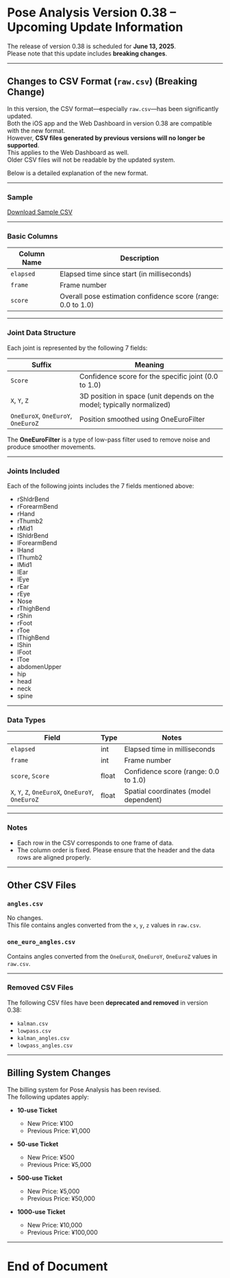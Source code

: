 # Pose Analysis Version 0.38 – Upcoming Update Information

The release of version 0.38 is scheduled for **June 13, 2025**.  
Please note that this update includes **breaking changes**.

---

## Changes to CSV Format (`raw.csv`) (Breaking Change)

In this version, the CSV format—especially `raw.csv`—has been significantly updated.  
Both the iOS app and the Web Dashboard in version 0.38 are compatible with the new format.  
However, **CSV files generated by previous versions will no longer be supported**.  
This applies to the Web Dashboard as well.  
Older CSV files will not be readable by the updated system.

Below is a detailed explanation of the new format.

---

### Sample

[Download Sample CSV](./sample_v0.38.csv)

---

### Basic Columns

| Column Name | Description |
|-------------|-------------|
| `elapsed`   | Elapsed time since start (in milliseconds) |
| `frame`     | Frame number |
| `score`     | Overall pose estimation confidence score (range: 0.0 to 1.0) |

---

### Joint Data Structure

Each joint is represented by the following 7 fields:

| Suffix       | Meaning |
|--------------|---------|
| `Score`      | Confidence score for the specific joint (0.0 to 1.0) |
| `X`, `Y`, `Z`| 3D position in space (unit depends on the model; typically normalized) |
| `OneEuroX`, `OneEuroY`, `OneEuroZ` | Position smoothed using OneEuroFilter |

The **OneEuroFilter** is a type of low-pass filter used to remove noise and produce smoother movements.

---

### Joints Included

Each of the following joints includes the 7 fields mentioned above:

- rShldrBend  
- rForearmBend  
- rHand  
- rThumb2  
- rMid1  
- lShldrBend  
- lForearmBend  
- lHand  
- lThumb2  
- lMid1  
- lEar  
- lEye  
- rEar  
- rEye  
- Nose  
- rThighBend  
- rShin  
- rFoot  
- rToe  
- lThighBend  
- lShin  
- lFoot  
- lToe  
- abdomenUpper  
- hip  
- head  
- neck  
- spine  

---

### Data Types

| Field | Type | Notes |
|-------|------|-------|
| `elapsed` | int | Elapsed time in milliseconds |
| `frame`   | int | Frame number |
| `score`, `Score` | float | Confidence score (range: 0.0 to 1.0) |
| `X`, `Y`, `Z`, `OneEuroX`, `OneEuroY`, `OneEuroZ` | float | Spatial coordinates (model dependent) |

---

### Notes

- Each row in the CSV corresponds to one frame of data.
- The column order is fixed. Please ensure that the header and the data rows are aligned properly.

---

## Other CSV Files

### `angles.csv`

No changes.  
This file contains angles converted from the `x`, `y`, `z` values in `raw.csv`.

### `one_euro_angles.csv`

Contains angles converted from the `OneEuroX`, `OneEuroY`, `OneEuroZ` values in `raw.csv`.

---

### Removed CSV Files

The following CSV files have been **deprecated and removed** in version 0.38:

- `kalman.csv`
- `lowpass.csv`
- `kalman_angles.csv`
- `lowpass_angles.csv`

---

## Billing System Changes

The billing system for Pose Analysis has been revised.  
The following updates apply:

- **10-use Ticket**  
  - New Price: ¥100  
  - Previous Price: ¥1,000

- **50-use Ticket**  
  - New Price: ¥500  
  - Previous Price: ¥5,000

- **500-use Ticket**  
  - New Price: ¥5,000  
  - Previous Price: ¥50,000

- **1000-use Ticket**  
  - New Price: ¥10,000  
  - Previous Price: ¥100,000

---

# End of Document
